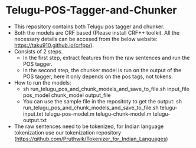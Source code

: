 # Telugu-POS-Tagger-and-Chunker
- This repository contains both Telugu pos tagger and chunker.
- Both the models are CRF based (Please install CRF++ toolkit. All the necessary details can be accesed from the below website:
https://taku910.github.io/crfpp/).
- Consists of 2 steps.
  * In the first step, extract features from the raw sentences and run the POS tagger.
  * In the second step, the chunker model is run on the output of the POS tagger, here it only depends on the pos tags, not tokens.
- How to run the models:
  * sh run_telugu_pos_and_chunk_models_and_save_to_file.sh input_file pos_model chunk_model output_file
  * You can use the sample file in the repositoty to get the output: sh run_telugu_pos_and_chunk_models_and_save_to_file.sh telugu-input.txt telugu-pos-model.m telugu-chunk-model.m telugu-output.txt
- The raw sentences need to be tokenized, for Indian language tokenization use our tokenization repository (https://github.com/Pruthwik/Tokenizer_for_Indian_Languages)

